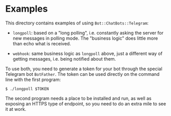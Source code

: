 # Examples

This directory contains examples of using `Bot::ChatBots::Telegram`:

- `longpoll`: based on a "long polling", i.e. constantly asking the
  server for new messages in polling mode. The "business logic" does
  little more than echo what is received.

- `webhook`: same business logic as `longpoll` above, just a different
  way of getting messages, i.e. being notified about them.

To use both, you need to generate a token for your bot through the
special Telegram bot `BotFather`. The token can be used directly on
the command line with the first program:

    $ ./longpoll $TOKEN

The second program needs a place to be installed and run, as well as
exposing an HTTPS type of endpoint, so you need to do an extra mile
to see it at work.
